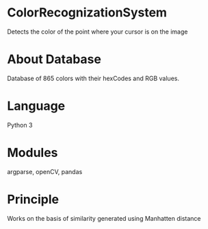 # ColorRecognizationSystem
  Detects the color of the point where your cursor is on the image

# About Database
  Database of 865 colors with their hexCodes and RGB values.

# Language
  Python 3
  
# Modules
  argparse, openCV, pandas

# Principle
  Works on the basis of similarity generated using Manhatten distance
 
